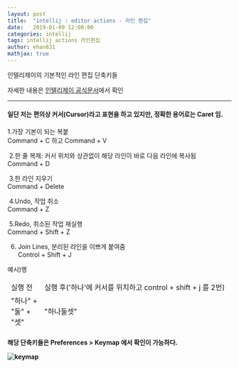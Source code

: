 ```yaml
---
layout: post
title:  "intellij : editor actions - 라인 편집"
date:   2019-01-09 12:00:00
categories: intellij
tags: intellij actions 라인편집
author: ehan831
mathjax: true
---
```


인텔리제이의 기본적인 라인 편집 단축키들

자세한 내용은 [인텔리제이 공식문서](https://www.jetbrains.com/help/rider/Working_in_the_Editor.html)에서 확인

<hr>
<h4>일단 저는 편의상 커서(Cursor)라고 표현을 하고 있지만, 정확한 용어로는 Caret 임.</h4>


1.가장 기본이 되는 복붙 <br>
Command + C 하고 Command + V


​
2.한 줄 복제: 커서 위치와 상관없이 해당 라인이 바로 다음 라인에 복사됨 <br>
Command + D

​
3.한 라인  지우기 <br>
Command + Delete

​
4.Undo, 작업 취소 <br>
Command + Z

​
5.Redo, 취소된 작업 재실행 <br>
Command + Shift + Z


6. Join Lines, 분리된 라인을 이쁘게 붙여줌 <br>
Control + Shift  + J


예시)행
<table>
    <thead>
        <tr>
            <td>실행 전</td>
            <td>실행 후('하나'에 커서를 위치하고 control + shift + j 를 2번)</td>
        </tr>
        <tr>
            <td>
                "하나" + <br>
                "둘" + <br>
                "셋" <br>
            </td>
            <td>"하나둘셋"</td>
        </tr>
    </thead>
</table>


<h4>해당 단축키들은 Preferences > Keymap 에서 확인이 가능하다.

![keymap](https://user-images.githubusercontent.com/35619749/68363748-3a570300-016f-11ea-815c-c3aafc60abfc.png)
